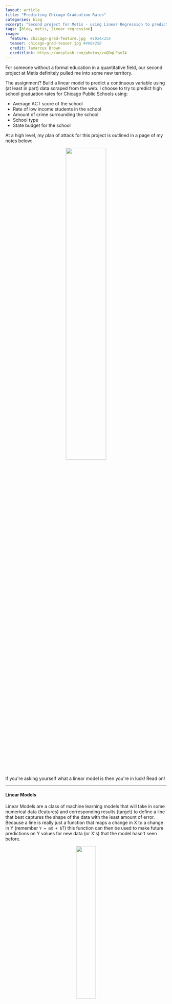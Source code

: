 ```yaml
---
layout: article
title: "Predicting Chicago Graduation Rates"
categories: blog
excerpt: "Second project for Metis - using Linear Regression to predict Chicago graduation rates"
tags: [blog, metis, linear regression]
image:
  feature: chicago-grad-feature.jpg  #1024x256
  teaser: chicago-grad-teaser.jpg #400x250
  credit: Tamarcus Brown
  creditlink: https://unsplash.com/photos/zuQDqLFavI4
---
```


For someone without a formal education in a quantitative field, our second project at Metis definitely pulled me into some new territory. 

The assignment? Build a linear model to predict a continuous variable using (at least in part) data scraped from the web. I choose to try to predict high school graduation rates for Chicago Public Schools using:

- Average ACT score of the school
- Rate of low income students in the school
- Amount of crime surrounding the school
- School type
- State budget for the school

At a high level, my plan of attack for this project is outlined in a page of my notes below:

<center>
	<img src="{{ site.url }}/images/model-selection-sketch.jpg" width="50%">	
</center>


If you're asking yourself what a linear model is then you're in luck! Read on!

___

#### Linear Models

Linear Models are a class of machine learning models that will take in some numerical data (features) and corresponding results (target) to define a line that best captures the shape of the data with the least amount of error. Because a line is really just a function that maps a change in X to a change in Y (remember `Y = mX + b`?) this function can then be used to make future predictions on Y values for new data (or X's) that the model hasn't seen before. 

<center>
	<img src="{{ site.url }}/images/line-sketch.jpg" width="35%">
</center>

The job of a regression model is to take the X's and Y's from the training data and to find the slope and intercept that create a line that best fits the data. A great way to think about the 'best fit' is to picture a line where the distance between the line and all the X's is reduced to the lowest possible amount - the least *error* between the prediction and the actual values. 

<center>
	<img src="{{ site.url }}/images/line-sketch-error.jpg" width="50%">
</center>

In calculating the line with the least error, there are generally two ways to approach it:

> 1) **Analytical Solution** - this uses Linear Algebra to find the exact line with the least amount of error between the predicted values and the actual values. 

> 2) **Numerical Approximation** - this is used when the data is too big to fit in memory (which is required for the analytical solution) and an algorithm called [Gradient Decent](https://en.wikipedia.org/wiki/Gradient_descent) is the optimization method most widely used in numerical approximation

I don't have a ton of data to deal with (there's only so many high schools in the city of Chicago!) so I used #1, the **Analytical Solution**. Specifically, I'm using an algorithm called [Ordinary Least Squares](https://en.wikipedia.org/wiki/Ordinary_least_squares) to estimate the slope and intercept terms in my regression model.

Great! Now that we're all experts on linear regression, let's take a look at the data I used!

___

#### What can I use to predict graduation rates?

**School Attributes:** <br>
I was able to find the Average ACT Score, % of Students from Low Income Families and School Type for CPS high schools in the 2016/2017 school year from the same file containing graduation rates (*thanks, [Chicago Data Portal](https://data.cityofchicago.org/Education/Chicago-Public-Schools-School-Profile-Information-/8i6r-et8s)!*). 

**Budget Data:** <br>
I built a web scrapper to pull the CPS budgets for the 2016/2017 school year from an old DNA info article [here](https://www.dnainfo.com/chicago/20160926/norwood-park/cps-enrollment-budgets-2016-2017-map-list). From this data, I derived a feature for 'dollars per student' to normalize the budget across schools of varying size.

**Crime Data:** <br>
Finally, I found a file with every [crime reported in Chicago during the 2017](https://data.cityofchicago.org/Public-Safety/Crimes-2017/d62x-nvdr). 

I was interested in finding a count of crimes occurring on the same block as CPS high schools during 2017 so I first used a python library called *matplotlib* to map all Chicago crimes against all CPS high school locations:

<center>
	<img src="{{ site.url }}/images/chicago-crimes-schools.png" width="80%">
</center>

This is cool, but I want to find a count of crimes occurring on a specific school block. To do this, I used a python library called *geopy* to find the great circle distance in miles from each school's location to the list of crimes and counted the number of occurrences within .125 miles (or, approximately 1 city block). 

After cleaning my outliers, I could then use this new count to size and color my school marks on the first plot below according to the total number of crimes occurring on the same block as the school. The second plot shows the normalized count of *crimes per student* (to account for schools of varying size) though this count has been increased to *crimes per 1000 students* for visualization purposes. 

<figure class="half">
	</center>
		<img src="{{ site.url }}/images/crimes-per-school.png">
		<img src="{{ site.url }}/images/crimes-per-student.png">
		<figcaption>Crimes per school and crimes per student visualized above.</figcaption>
	</center>
</figure>

___

#### Now that I have my data, how do I know what is predictive of graduation rates?

Before I did any modeling, the first step was to conduct some exploratory data analysis to understand the correlations between the features (or, data) and my target (in this case, graduation rates). 

For example, I can see that there are some pretty strong correlations between the Average ACT score, crimes per student, and percent of low-income students:

<figure>
	<center>
		<img src="{{ site.url }}/images/correlation-grad-rates.png" width="80%">
		<figcaption>For correlations, you want to see your data fall into a line that is sloped up or down. An upward line shows that as X increases, Y increases (like Average ACT). But a downward line indicates that as X increases, Y decreases (like crime per student)</figcaption>
	</center>
</figure>

___

#### Finally, let's build a model!

I used cross validation and started with a simple linear model using my most predictive feature - the school's Average ACT score - to predict graduation rates. 

To evaluate my model, I want to compare the average error (distance between my prediction line and the actual values) in my training data to my validation data. Because we use the training data to (cough cough) *train* the model - I want to make sure I'm not seeing a low error due to over fitting. To account for this, I compared the average error (Root Mean Square Error, to be specific) from my training data to the error in predictions on my validation data and make sure they're relatively consistent. With small datasets, you can use cross validation to accomplish this - more to come on cross validation in a future post!

Below, you can see that the relationship doesn't look entirely linear (there's a curve to the data) but my model is a straight line.


<figure>
	<center>
		<img src="{{ site.url }}/images/first-model.png" width="70%">
		<figcaption>Univariate Linear Regression Model using average ACT scores to predict graduation rates</figcaption>
	</center>
</figure>

<center>
<b>Root Mean Square Error:</b><br>
Training Set: 9.15<br>
Validation Set: 9.18
</center>

You can see my average error was around 9.2 percentage points in the model above. Next, I tried to add polynomial terms to my model to capture more of the non-linear relationship. Let's take a look below:

<figure>
	<center>
		<img src="{{ site.url }}/images/second-model.png" width="70%">
		<figcaption>Univariate Polynomial Regression Model using average ACT scores to predict graduation rates</figcaption>
	</center>
</figure>

<center>
<b>Root Mean Square Error:</b><br>
Training Set: 7.97<br>
Validation Set: 8.14
</center>

Wow! You can see that this model is a much better fit to this data and can predict graduation rates using only the Average ACT score within 8 percentage points. 

When I added more features into the model, I found that my training error only improved slightly, but my validation errors started shooting up. This is a tell-tell sign that I'm over-fitting my model, or that I don't have enough data to add that level of complexity. 

In addition to understanding outliers, recursive dimensionality, residual plots and over-fitting, there are a lot of assumptions that go into Linear Regression which are not covered above (you can check out my instructor's [blog](https://dziganto.github.io/data%20science/linear%20regression/machine%20learning/python/Linear-Regression-101-Assumptions-and-Evaluation/) for a great write-up on this!) but I'll save that for a future post. 

**You can check out the full project on my [Github](https://github.com/TifMoe/luther-project/blob/master/notebooks/4_ModelSelection.ipynb).**

